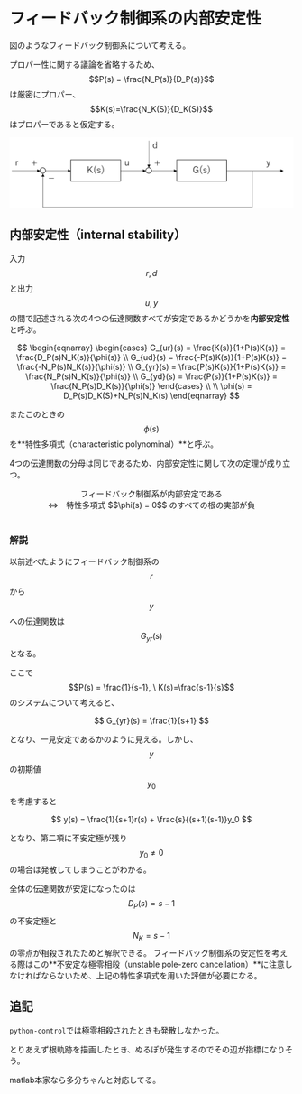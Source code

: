 # フィードバック制御系の内部安定性

図のようなフィードバック制御系について考える。

プロパー性に関する議論を省略するため、$$P(s) = \frac{N_P(s)}{D_P(s)}$$ は厳密にプロパー、$$K(s)=\frac{N_K(S)}{D_K(S)}$$ はプロパーであると仮定する。

![alt text](feedback.png)

## 内部安定性（internal stability）

入力 $$r,d$$ と出力 $$u,y$$ の間で記述される次の4つの伝達関数すべてが安定であるかどうかを**内部安定性**と呼ぶ。

$$
\begin{eqnarray}
\begin{cases}
G_{ur}(s) = \frac{K(s)}{1+P(s)K(s)} = \frac{D_P(s)N_K(s)}{\phi(s)} \\
G_{ud}(s) = \frac{-P(s)K(s)}{1+P(s)K(s)} = \frac{-N_P(s)N_K(s)}{\phi(s)} \\
G_{yr}(s) = \frac{P(s)K(s)}{1+P(s)K(s)} = \frac{N_P(s)N_K(s)}{\phi(s)} \\
G_{yd}(s) = \frac{P(s)}{1+P(s)K(s)} = \frac{N_P(s)D_K(s)}{\phi(s)}
\end{cases} \\ \\
\phi(s) = D_P(s)D_K(S)+N_P(s)N_K(s)
\end{eqnarray}
$$

またこのときの $$\phi(s)$$ を**特性多項式（characteristic polynominal）**と呼ぶ。

4つの伝達関数の分母は同じであるため、内部安定性に関して次の定理が成り立つ。

<center>
フィードバック制御系が内部安定である<br>⇔　特性多項式 $$\phi(s) = 0$$ のすべての根の実部が負
</center><br>

### 解説

以前述べたようにフィードバック制御系の $$r$$ から $$y$$ への伝達関数は $$G_{yr}(s)$$ となる。

ここで $$P(s) = \frac{1}{s-1}, \ K(s)=\frac{s-1}{s}$$ のシステムについて考えると、

$$
G_{yr}(s) = \frac{1}{s+1}
$$

となり、一見安定であるかのように見える。しかし、$$y$$ の初期値 $$y_0$$ を考慮すると

$$
y(s) = \frac{1}{s+1}r(s) + \frac{s}{(s+1)(s-1)}y_0
$$

となり、第二項に不安定極が残り $$y_0 \neq 0$$ の場合は発散してしまうことがわかる。

全体の伝達関数が安定になったのは $$D_P(s) = s-1$$ の不安定極と $$N_K=s-1$$ の零点が相殺されたためと解釈できる。
フィードバック制御系の安定性を考える際はこの**不安定な極零相殺（unstable pole-zero cancellation）**に注意しなければならないため、上記の特性多項式を用いた評価が必要になる。

## 追記

`python-control`では極零相殺されたときも発散しなかった。

とりあえず根軌跡を描画したとき、ぬるぽが発生するのでその辺が指標になりそう。

matlab本家なら多分ちゃんと対応してる。
